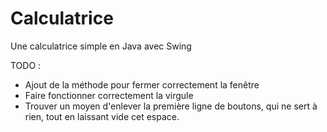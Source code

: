 Calculatrice
============

Une calculatrice simple en Java avec Swing


TODO :

- Ajout de la méthode pour fermer correctement la fenêtre
- Faire fonctionner correctement la virgule
- Trouver un moyen d'enlever la première ligne de boutons, qui ne sert à rien, tout en laissant vide cet espace.
